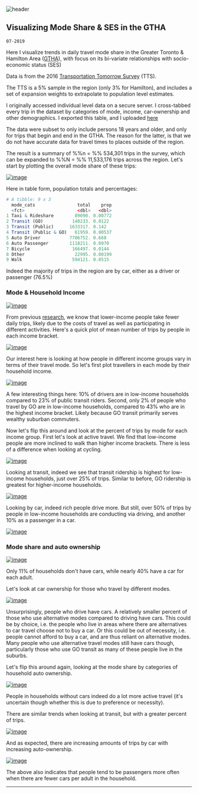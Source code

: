 
![header](h.png)

## Visualizing Mode Share & SES in the GTHA

`07-2019`

Here I visualize trends in daily travel mode share in the Greater Toronto & Hamilton Area ([GTHA](https://en.wikipedia.org/wiki/Greater_Toronto_and_Hamilton_Area)), with focus on its bi-variate relationships with socio-economic status (SES)

Data is from the 2016 [Transportation Tomorrow Survey](http://dmg.utoronto.ca/transportation-tomorrow-survey/tts-introduction) (TTS).

The TTS is a 5% sample in the region (only 3% for Hamilton), and includes a set of expansion weights to extrapolate to population level estimates.  

I originally accessed individual level data on a secure server. I cross-tabbed every trip in the dataset by categories of mode, income, car-ownership and other demographics. I exported this table, and I uploaded [here](https://github.com/SAUSy-Lab/mode-share-GTHA/tree/master/trip_cross_tabs)

The data were subset to only include persons 18 years and older, and only for trips that begin and end in the GTHA. The reason for the latter, is that we do not have accurate data for travel times to places outside of the region.

The result is a summary of %%n = %% 534,301 trips in the survey, which can be expanded to %%N = %% 11,533,176 trips across the region. Let's start by plotting the overall mode share of these trips:

[![image](img_mode.png)](img_mode.png)

Here in table form, population totals and percentages:

```R
# A tibble: 9 x 3
  mode_cats                total    prop
  <fct>                    <dbl>   <dbl>
1 Taxi & Rideshare        89090. 0.00772
2 Transit (GO)           140233. 0.0122
3 Transit (Public)      1633317. 0.142  
4 Transit (Public & GO)   61959. 0.00537
5 Auto Driver           7706752. 0.668  
6 Auto Passenger        1118211. 0.0970
7 Bicycle                166497. 0.0144
8 Other                   22995. 0.00199
9 Walk                   594121. 0.0515
```

Indeed the majority of trips in the region are by car, either as a driver or passenger (76.5%)


### Mode & Household Income

[![image](img_income.png)](img_income.png)

From previous [research](https://uttri.utoronto.ca/files/2014/10/Planning-for-Transit-Equity-in-the-GTHA-Presentation-May-29-2019.pdf), we know that lower-income people take fewer daily trips, likely due to the costs of travel as well as participating in different activities. Here's a quick plot of mean number of trips by people in each income bracket.

[![image](img_trips_income_per_day.png)](img_trips_income_per_day.png)

Our interest here is looking at how people in different income groups vary in terms of their travel mode. So let's first plot travellers in each mode by their household income.

[![image](img_mode_income_1.png)](img_mode_income_1.png)

A few interesting things here: 10% of drivers are in low-income households compared to 23% of public transit riders.
Second, only 2% of people who travel by GO are in low-income households, compared to 43% who are in the highest income bracket. Likely because GO transit primarily serves wealthy suburban commuters.

Now let's flip this around and look at the percent of trips by mode for each income group. First let's look at active travel. We find that low-income people are more inclined to walk than higher income brackets. There is less of a difference when looking at cycling.

[![image](img_mode_income_active.png)](img_mode_income_active.png)

Looking at transit, indeed we see that transit ridership is highest for low-income households, just over 25% of trips. Similar to before, GO ridership is greatest for higher-income households.

[![image](img_mode_income_transit.png)](img_mode_income_transit.png)

Looking by car, indeed rich people drive more. But still, over 50% of trips by people in low-income households are conducting via driving, and another 10% as a passenger in a car.

[![image](img_mode_income_drive.png)](img_mode_income_drive.png)

### Mode share and auto ownership

[![image](img_cars.png)](img_cars.png)

Only 11% of households don't have cars, while nearly 40% have a car for each adult.

Let's look at car ownership for those who travel by different modes.

[![image](img_mode_car.png)](img_mode_car.png)

Unsurprisingly, people who drive have cars. A relatively smaller percent of those who use alternative modes compared to driving have cars. This could be by choice, i.e. the people who live in areas where there are alternatives to car travel choose not to buy a car. Or this could be out of necessity, i.e. people cannot afford to buy a car, and are thus reliant on alternative modes. Many people who use alternative travel modes still have cars though, particularly those who use GO transit as many of these people live in the suburbs.

Let's flip this around again, looking at the mode share by categories of household auto ownership.

[![image](img_mode_car_active.png)](img_mode_car_active.png)

People in households without cars indeed do a lot more active travel (it's uncertain though whether this is due to preference or necessity).

There are similar trends when looking at transit, but with a greater percent of trips.

[![image](img_mode_car_transit.png)](img_mode_car_transit.png)

And as expected, there are increasing amounts of trips by car with increasing auto-ownership.

[![image](img_mode_car_drive.png)](img_mode_car_drive.png)

The above also indicates that people tend to be passengers more often when there are fewer cars per adult in the household.












---
